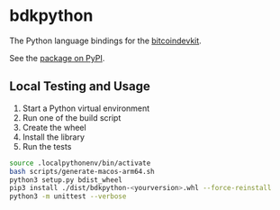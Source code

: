# bdkpython

The Python language bindings for the [bitcoindevkit](https://github.com/bitcoindevkit).

See the [package on PyPI](https://pypi.org/project/bdkpython/).

## Local Testing and Usage

1. Start a Python virtual environment
2. Run one of the build script
3. Create the wheel
4. Install the library
5. Run the tests

```sh
source .localpythonenv/bin/activate
bash scripts/generate-macos-arm64.sh
python3 setup.py bdist_wheel
pip3 install ./dist/bdkpython-<yourversion>.whl --force-reinstall
python3 -m unittest --verbose
```
